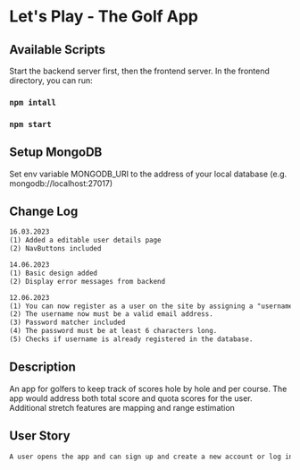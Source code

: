 # Let's Play - The Golf App

## Available Scripts

Start the backend server first, then the frontend server.
In the frontend directory, you can run:

### `npm intall`
### `npm start`

## Setup MongoDB
Set env variable MONGODB_URI to the address of your local database (e.g. mongodb://localhost:27017)

## Change Log

```md
16.03.2023
(1) Added a editable user details page
(2) NavButtons included

14.06.2023
(1) Basic design added
(2) Display error messages from backend

12.06.2023
(1) You can now register as a user on the site by assigning a "username" and a "password".
(2) The username now must be a valid email address.
(3) Password matcher included
(4) The password must be at least 6 characters long.
(5) Checks if username is already registered in the database.
```

## Description 
An app for golfers to keep track of scores hole by hole and per course. The app would address both total score and quota scores for the user. Additional stretch features are mapping and range estimation

## User Story

```md
A user opens the app and can sign up and create a new account or log in with credentials. Once the user is logged in they are brought to  the home page, then the users score history,  handicap value, and nav bar are displayed. The user can interact with the nav bar and click their Post Score, Stats, Golf Games
